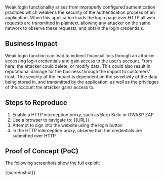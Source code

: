 Weak login functionality arises from improperly configured authentication practices which weakens the security of the authentication process of an application. When this application loads the login page over HTTP all web requests are transmitted in plaintext, allowing any attacker on the same network to observe these requests, and obtain the login credentials.

## Business Impact

Weak login function can lead to indirect financial loss through an attacker accessing login credentials and gain access to the user’s account. From here, the attacker could delete, or modify data. This could also result in reputational damage for the business through the impact to customers’ trust. The severity of the impact is dependent on the sensitivity of the data being stored in, and transmitted by the application, as well as the privileges of the account the attacker gains access to.

## Steps to Reproduce

1. Enable a HTTP interception proxy, such as Burp Suite or OWASP ZAP
1. Use a browser to navigate to: {{URL}}
1. Attempt to sign into the website using the login button
1. In the HTTP interception proxy, observe that the credentials are submitted over HTTP

## Proof of Concept (PoC)

The following screenhots show the full exploit:

{{screenshot}}
